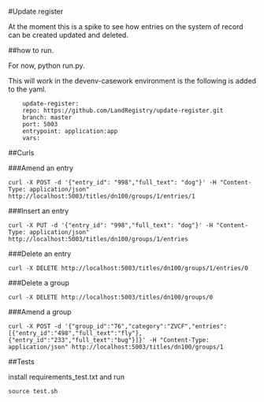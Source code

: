 #Update register

At the moment this is a spike to see how entries on the system of record can be created updated and deleted.

##how to run.

For now, python run.py.  

This will work in the devenv-casework environment is the following is added to the yaml.

```
    update-register:
    repo: https://github.com/LandRegistry/update-register.git
    branch: master
    port: 5003
    entrypoint: application:app
    vars:
```
##Curls

###Amend an entry

```
curl -X POST -d '{"entry_id": "998","full_text": "dog"}' -H "Content-Type: application/json" http://localhost:5003/titles/dn100/groups/1/entries/1
```

###Insert an entry

```
curl -X PUT -d '{"entry_id": "998","full_text": "dog"}' -H "Content-Type: application/json" http://localhost:5003/titles/dn100/groups/1/entries
```

###Delete an entry

```
curl -X DELETE http://localhost:5003/titles/dn100/groups/1/entries/0
```

###Delete a group

```
curl -X DELETE http://localhost:5003/titles/dn100/groups/0
```

###Amend a group

```
curl -X POST -d '{"group_id":"76","category":"ZVCF","entries":[{"entry_id":"498","full_text":"fly"},{"entry_id":"233","full_text":"bug"}]}' -H "Content-Type: application/json" http://localhost:5003/titles/dn100/groups/1
```



##Tests

install requirements_test.txt and run

```
source test.sh
```
